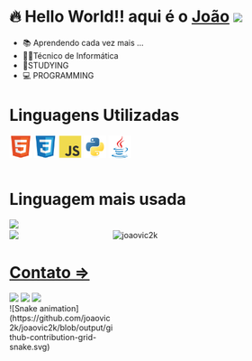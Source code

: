 <h1>🔥 Hello World!! aqui é o <a href="https://github.com/joaovic2k">João</a> <img src="https://raw.githubusercontent.com/iampavangandhi/iampavangandhi/master/gifs/Hi.gif" width="30px"></h1> 

- 📚 Aprendendo cada vez mais ...
- 👨‍🎓Técnico de Informática 
- 🎒STUDYING 
- 💻 PROGRAMMING
<div>
  <h1>Linguagens Utilizadas</h1>
  <img align="center" alt="joaovic2k-HTML" width="40" src="https://raw.githubusercontent.com/devicons/devicon/master/icons/html5/html5-original.svg">
  <img align="center" alt="joaovic2k-CSS" width="40" src="https://raw.githubusercontent.com/devicons/devicon/master/icons/css3/css3-original.svg">
  <img align="center" alt="joaovic2k-Js" width="40" src="https://raw.githubusercontent.com/devicons/devicon/master/icons/javascript/javascript-original.svg">
  <img align="center" alt="joaovic2k-Python" width="40" src="https://raw.githubusercontent.com/devicons/devicon/master/icons/python/python-original.svg">
  <img align="center" alt="joaovic2k-Java" width="40" src="https://raw.githubusercontent.com/devicons/devicon/master/icons/java/java-original.svg">
</div>   
<br>
<div>
  <h1>Linguagem mais usada</h1>
  <img height="180em" src="https://github-readme-stats.vercel.app/api/top-langs/?username=joaovic2k&layout=compact&langs_count=7&theme=radical"/>
</div>
<div>
  <a href="https://github.com/joaovic2k">
  <img align="right" alt="joaovic2k" height="300" width="320" src="https://i.pinimg.com/originals/25/f5/0b/25f50bca01a360d940cf512d2b336871.gif">
  <img height="180em" src="https://github-readme-stats.vercel.app/api?username=joaovic2k&show_icons=true&theme=radical&include_all_commits=true&count_private=true"/>
<div>
  <h1>Contato =></h1>
  <a href="https://instagram.com/joaovic_css" target="_blank"><img src="https://img.shields.io/badge/-Instagram-%23E4405F?style=for-the-badge&logo=instagram&logoColor=white" target="_blank"></a>
  <a href = "mailto:joaovictorca2004@gmail.com"><img src="https://img.shields.io/badge/-Gmail-%23333?style=for-the-badge&logo=gmail&logoColor=white" target="_blank"></a>
  <a href="https://www.linkedin.com/in/joão-victor-carvalho-alves-790116213/" target="_blank"><img src="https://img.shields.io/badge/-LinkedIn-%230077B5?style=for-the-badge&logo=linkedin&logoColor=white" target="_blank"></a>
  <br>
  ![Snake animation](https://github.com/joaovic2k/joaovic2k/blob/output/github-contribution-grid-snake.svg)
</div>
